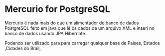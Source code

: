 # Mercurio for PostgreSQL
Mercurio é nada mais do que um alimentador de banco de dados PostgreSQL feito em java 
que lê os dados de um arquivo XML e inseri no banco de dados usando JPA Hibernate.

Podendo ser utilizado para para carregar qualquer base de Paises, Estados ,Cidades do Brail, 



